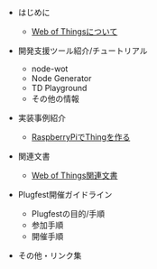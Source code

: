 - はじめに
  - [Web of Thingsについて](about.md)

- 開発支援ツール紹介/チュートリアル
  - node-wot
  - Node Generator
  - TD Playground
  - その他の情報

- 実装事例紹介
  - [RaspberryPiでThingを作る](raspithing.md)

- 関連文書
  - [Web of Things関連文書](recs.md)

- Plugfest開催ガイドライン
  - Plugfestの目的/手順
  - 参加手順
  - 開催手順

- その他・リンク集


